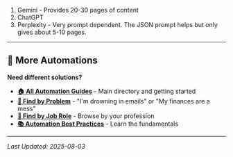 
1. Gemini - Provides 20-30 pages of content 
2. ChatGPT
3. Perplexity - Very prompt dependent. The JSON prompt helps but only gives about 5-10 pages.

---

## 🔗 More Automations

**Need different solutions?**
- **[🏠 All Automation Guides](../AI%20Automations%20Guide.md)** - Main directory and getting started
- **[🎯 Find by Problem](../Automation%20Workflows%20by%20Problem.md)** - "I'm drowning in emails" or "My finances are a mess"
- **[👔 Find by Job Role](../Automation%20Workflows%20by%20Job%20Role.md)** - Browse by your profession
- **[📚 Automation Best Practices](../Automation%20Best%20Practices.md)** - Learn the fundamentals

---

*Last Updated: 2025-08-03* 